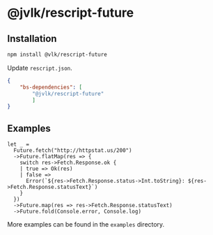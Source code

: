 # @jvlk/rescript-future
## Installation

```sh
npm install @vlk/rescript-future
```

Update `rescript.json`.
```json
{
    "bs-dependencies": [
        "@jvlk/rescript-future"
        ]
}
```

## Examples
```rescript
let _ =
  Future.fetch("http://httpstat.us/200")
  ->Future.flatMap(res => {
    switch res->Fetch.Response.ok {
    | true => Ok(res)
    | false =>
      Error(`${res->Fetch.Response.status->Int.toString}: ${res->Fetch.Response.statusText}`)
    }
  })
  ->Future.map(res => res->Fetch.Response.statusText)
  ->Future.fold(Console.error, Console.log)
```
More examples can be found in the `examples` directory.